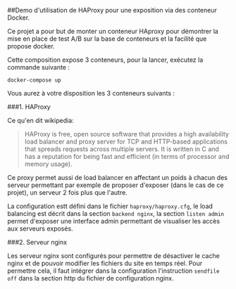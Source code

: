##Demo d'utilisation de HAProxy pour une exposition via des conteneur Docker.

Ce projet a pour but de monter un conteneur HAproxy pour démontrer la mise en place de test A/B sur la base de conteneurs et  la facilité que propose docker.

Cette composition expose 3 conteneurs, pour la lancer, exécutez la commande suivante : 

```
docker-compose up
```

Vous aurez à votre disposition les 3 conteneurs suivants :

###1. HAProxy

Ce qu'en dit wikipedia: 

> HAProxy is free, open source software that provides a high availability load balancer and proxy server for TCP and HTTP-based applications that spreads requests across multiple servers. It is written in C and has a reputation for being fast and efficient (in terms of processor and memory usage).

Ce proxy permet aussi de load balancer en affectant un poids à chacun des serveur permettant par exemple de proposer d'exposer (dans le cas de ce projet), un serveur 2 fois plus que l'autre.

La configuration estt défini dans le fichier ```haproxy/haproxy.cfg```, le load balancing est décrit dans la section ```backend nginx```, la section ```listen admin``` permet d'exposer une interface admin permettant de visualiser les accès aux serveurs exposés.

###2. Serveur nginx

Les serveur nginx sont configurés pour permettre de désactiver le cache nginx et de pouvoir modifier les fichiers du site en temps réel. Pour permettre cela, il faut intégrer dans la configuration l'instruction ```sendfile  off``` dans la section http du fichier de configuration nginx.
